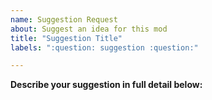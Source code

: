 ```yaml
---
name: Suggestion Request
about: Suggest an idea for this mod
title: "Suggestion Title"
labels: ":question: suggestion :question:"

---
```

<!--
DO NOT REMOVE PRE-EXISTING LINES
IF YOU WANT TO SUGGEST A FEW THINGS, OPEN A NEW ISSUE PER EVERY SUGGESION
----------------------------------------------------------------------------------------------------------
-->
**Describe your suggestion in full detail below:**
